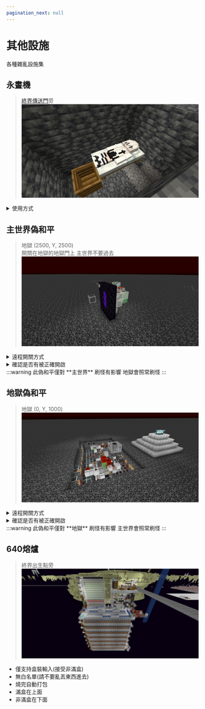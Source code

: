 ```yaml
---
pagination_next: null
---
```


# 其他設施
各種雜亂設施集

## 永晝機
> [終界傳送門](/docs/save-intro/intro#終界傳送門)旁 \
> ![alt text](image-19.png)
<details>
    <summary>使用方式</summary>
      1. 召喚假人
              ```
              /player Sleep spawn at 718.46 -44.88 -1718.57 facing 181.03 -0.00 in minecraft:overworld
              ```
      2. 讓假人蹲下
              ```
              /player Sleep sneak
              ```
      3. 讓假人持續右鍵
              ```
              /player Sleep use continuous
              ```
      * 若要關閉永晝機(使其下線)
              ```
              /player Sleep kill
              ```
</details>

## 主世界偽和平
> 地獄 (2500, Y, 2500)\
> 開關在地獄的地獄門上 主世界不要過去\
> ![alt text](image-27.png)
<details>
    <summary>遠程開關方式</summary>
        1. 召喚假人
                ```
                /player FakePeace spawn at 2518.55 131.00 2513.47 facing -358.94 2.25 in minecraft:the_nether
                ```
        2. 讓假人點擊右鍵
                ```
                /player FakePeace use
                ```
        3. 讓假人下線
                ```
                /player FakePeace kill
                ```
</details>
<details>
    <summary>確認是否有被正確開啟</summary>
        1. 輸入
            ```
            /log mobcaps overworld
            ```
        2. 按下 TAB 若第一個數字在1000左右即為正確開啟，若遠低於則為未開啟
</details>
:::warning 此偽和平僅對 **主世界** 刷怪有影響 地獄會照常刷怪
:::

## 地獄偽和平
> 地獄 (0, Y, 1000)\
> ![alt text](image-26.png)
<details>
    <summary>遠程開關方式</summary>
        1. 召喚假人
                ```
                /player fakepeace_nether spawn at 55.13 -10.00 7608.58 facing -90.81 1.68 in minecraft:overworld
                ```
        2. 讓假人點擊右鍵
                ```
                /player fakepeace_nether use
                ```
        3. 讓假人下線
                ```
                /player fakepeace_nether kill
                ```
</details>
<details>
    <summary>確認是否有被正確開啟</summary>
        1. 輸入
            ```
            /log mobcaps nether
            ```
        2. 按下 TAB 若第一個數字在350左右即為正確開啟
</details>
:::warning 此偽和平僅對 **地獄** 刷怪有影響 主世界會照常刷怪
:::

## 640熔爐
> 終界出生點旁
> ![alt text](image-32.png)
* 僅支持盒裝輸入(接受非滿盒)
* 無白名單(請不要亂丟東西進去)
* 燒完自動打包
* 滿盒在上面
* 非滿盒在下面

